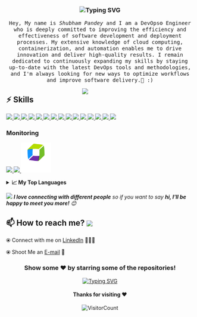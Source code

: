 
<!-- <p align="left"> <img src="https://komarev.com/ghpvc/?username=rishikeshops&label=Profile%20views&color=0e75b6&style=flat" alt="Shubham_Pandey" /> </p>

<h1 align="center">Hi , I'm Shubham <img src="https://media.giphy.com/media/hvRJCLFzcasrR4ia7z/giphy.gif" width="35"></h1>
 -->

<h3 align="center" <a href="https://git.io/typing-svg"><img src="https://readme-typing-svg.demolab.com?font=monoscope&weight=500&size=30&duration=3000&pause=800&center=true&vCenter=true&width=435&lines=Hi+there%2C+I'm+Shubham+;I+hope+you're+doing+well;Enjoy+your+time+%3A)" alt="Typing SVG" /></a></h3>
 
<p align="center" >
  <samp>
    Hey, My name is <em>Shubham Pandey</em> and I am a DevOps⚙️ Engineer who is deeply committed to improving the efficiency and effectiveness of software development and deployment processes. My extensive knowledge of cloud computing, containerization, and automation enables me to drive innovation and deliver high-quality results. I remain dedicated to continuously expanding my skills by staying up-to-date with the latest DevOps tools and methodologies, and I'm always looking for new ways to optimize workflows and improve software delivery.🤖 :)
  </samp>
  <br/>
</p>

<!--<p align="center"><img align="center" src="https://github-readme-streak-stats.herokuapp.com/?user=rishikeshops&theme=algolia" alt="Shubhamops" /></p>-->


<img align='right' src="https://media.giphy.com/media/jRf5fsn8G6YaogAWxn/giphy.gif" width="300">


## :zap: Skills

   <a href="https://www.linux.org/" target="_blanfalse" />
    <img src="https://www.vectorlogo.zone/logos/linux/linux-icon.svg"  height="70" />
  </a>
   <a href="https://aws.amazon.com/" target="_blank" >
    <img src="https://upload.wikimedia.org/wikipedia/commons/thumb/9/93/Amazon_Web_Services_Logo.svg/2560px-Amazon_Web_Services_Logo.svg.png"  height="70" />
  </a> 
  <a href="https://cloud.google.com/" target="_blank" >
    <img src="https://static-00.iconduck.com/assets.00/google-cloud-icon-2048x1646-7admxejz.png"  height="70" />
  </a>
  <a href="https://azure.microsoft.com/" target="_blank" >
    <img src="https://upload.wikimedia.org/wikipedia/commons/thumb/f/fa/Microsoft_Azure.svg/1200px-Microsoft_Azure.svg.png"  height="75" />
  </a>
  <a href="https://www.docker.com/" target="_blank" >
    <img src="https://raw.githubusercontent.com/itsksaurabh/itsksaurabh/master/assets/docker.gif"  height="80" /> 
  </a>
  <a href="https://kubernetes.io/" target="_blank" >
    <img src="https://raw.githubusercontent.com/itsksaurabh/itsksaurabh/master/assets/k8s.gif"  height="80" />
  </a>
  <a href="https://helm.sh/" target="_blank" >
    <img src="https://raw.githubusercontent.com/itsksaurabh/itsksaurabh/master/assets/helm.gif"  height="80" />
  </a> 
  <a href="https://argoproj.github.io/cd/" target="_blank" >
    <img src="https://coralogix.com/wp-content/uploads/2021/06/Argo-CD-Version-Tags-1000X1000.png"  height="80" />
  </a>
  <a href="https://docs.gitlab.com/ee/ci/" target="_blank" >
    <img src="https://raw.githubusercontent.com/itsksaurabh/itsksaurabh/master/assets/cicd.gif"  height="80" />
  </a>
  <a href="https://www.terraform.io/" target="_blank" >
    <img src="https://raw.githubusercontent.com/itsksaurabh/itsksaurabh/master/assets/terraform.gif" width="120" />
  </a>
   </a>
    <a href="https://www.jenkins.io/" target="_blank" >
    <img src="https://raw.githubusercontent.com/DARK-art108/ItsRitesh/master/assets/ll.png" height="80" />
  </a>
  <a href="https://www.ansible.com/" target="_blank" >
    <img src="https://www.vectorlogo.zone/logos/ansible/ansible-icon.svg"  height="80" />
  </a>
 </a>
    <a href="https://pages.github.com/?(null)" target="_blank" >
   <img src="https://media.giphy.com/media/kH1DBkPNyZPOk0BxrM/giphy.gif" width="80" />
  </a>
 </a>
  <a href="https://code.visualstudio.com/" target="_blank" >
    <img src="https://i.giphy.com/media/IdyAQJVN2kVPNUrojM/200.webp"  height="80" /> 
  </a>
  <a href="https://golang.org/" target="_blank" >
    <img src="https://raw.githubusercontent.com/itsksaurabh/itsksaurabh/master/assets/golang.gif"  height="80" />
  </a>
  
  ### Monitoring
  
 <p float="left">
  <a href="https://grafana.com/" target="_blank" >
    <img src="https://raw.githubusercontent.com/itsksaurabh/itsksaurabh/master/assets/grafana.gif" height="80" />
  </a>
  <a href="https://prometheus.io/" target="_blank" >
    <img src="https://raw.githubusercontent.com/itsksaurabh/itsksaurabh/master/assets/prometheus.gif" height="80" />
  </a>
  <a href="https://www.dynatrace.com/" target="_blank" >
    <img src="https://github.com/RishikeshOps/RishikeshOps/blob/2cc25b2346695d90429b3734f35e1705672369b0/Dynatrace_Logo_color_negative_vertical.png" height="80" />
  </a>
</p>
<!--
  ## Hashnode Blogs (Expand to View)
<!--
<details>
  <summary><b>Tap Me</b></summary>
  <img src="https://hashnode-blog-cards.vercel.app/api/getHashnodeBlog?url=https://blogs.rishikeshops.in/get-the-latest-kubernetes-cheat-sheet-for-simplifying-container-orchestration&large=true&theme=dark"/>
 <img src="https://hashnode-blog-cards.vercel.app/api/getHashnodeBlog?url=https://blogs.rishikeshops.in/maximizing-productivity-with-github-actions&large=true&theme=dark"/>
<img src="https://hashnode-blog-cards.vercel.app/api/getHashnodeBlog?url=https://blogs.rishikeshops.in/jenkins-agent-to-master-node-connection-using-ssh-keys-deploying-project-on-agent&large=true&theme=dark"/>
 
<!--
 <img src="https://hashnode-blog-cards.vercel.app/api/getHashnodeBlog?url=https://blogs.rishikeshops.in/declarative-jenkins-pipelines-simplifying-continuous-integration-and-deployment&large=false&theme=dark"/>
<img src="https://hashnode-blog-cards.vercel.app/api/getHashnodeBlog?url=https://blogs.rishikeshops.in/what-is-docker-get-started-with-docker&large=false&theme=dark"/>
 
  <img src="https://hashnode-blog-cards.vercel.app/api/getHashnodeBlog?url=https://blogs.rishikeshops.in/create-an-aws-code-pipeline-with-aws-code-commit-code-build-code-deploy-tutorial&large=false&theme=dark"/>
  -->

</p>
  </details>
  
 <!-- ## 📊 Github Stats (Expand to View) 
  
 <details>
  <summary><b>💻 GitHub Profile Stats</b></summary>
   
<p>&nbsp;<img align="center" src="http://github-profile-summary-cards.vercel.app/api/cards/stats?username=rishikeshops&theme=2077" alt="rishikeshops" /></p>

</details> -->

  <details>
  <summary><b>📈 My Top Languages</b></summary>

<p><img align="left" src="http://github-profile-summary-cards.vercel.app/api/cards/repos-per-language?username=rishikeshops&theme=aura" alt="rishikeshops" 
  <p><img align="center" src="http://github-profile-summary-cards.vercel.app/api/cards/most-commit-language?username=rishikeshops&theme=aura" alt="rishikeshops" /></p>
</details> 

  </details>
<!--     <details>
  <summary><b>📈 My Contributions</b></summary>
   
<p>&nbsp;<img align="center" src="http://github-profile-summary-cards.vercel.app/api/cards/profile-details?username=rishikeshops&theme=great_gatsby" alt="rishikeshops" /></p>
 

</details> -->

 
   
<img src="https://media.giphy.com/media/LnQjpWaON8nhr21vNW/giphy.gif" width="60"> <em><b>I love connecting with different people</b> so if you want to say <b>hi, I'll be happy to meet you more!</b> 😊</em>
   
## 📫 How to reach me? <img align="center" src="https://github.com/RishikeshOps/my_readme.md/blob/363fac5a1173a4727253e8e4a54104b604e5875b/Handshake.gif" height="33px" /></h3> 

  ⦿ Connect with me on [LinkedIn](https://www.linkedin.com/in/shubhampa/) 👨🏻‍💻 <br>
  <!--⦿ Follow me on [Hashnode](https://rushikesh-mashidkar.hashnode.dev/) 🌐 <br>--!>
  ⦿ Shoot Me an <a href="mailto:shubhampandey985@gmail.com">E-mail</a> 💌 <br>
<!--   ⦿ Add Me on [Discord](https://discord.com/channels/@me) <br>

 -->
<div align="center">

### Show some ❤️ by starring some of the repositories!
<p align="center"><a href="https://git.io/typing-svg"><img src="https://readme-typing-svg.demolab.com?font=monoscope&weight=500&size=30&duration=3000&pause=800&color=60F74D&background=5A56FF00&center=true&vCenter=true&width=435&lines=Thanks%2C+You're+Awesome+%3A)" alt="Typing SVG" /></a></p>



<!--   ⦿ Add Me on [Discord](https://discord.com/channels/@me) <br>
   <p align="center"> <img src="https://media.giphy.com/media/jpVnC65DmYeyRL4LHS/giphy.gif" width="20%">
</div>
 -->


#### Thanks for visiting :heart:
![VisitorCount](https://profile-counter.glitch.me/rishikeshops/count.svg)
